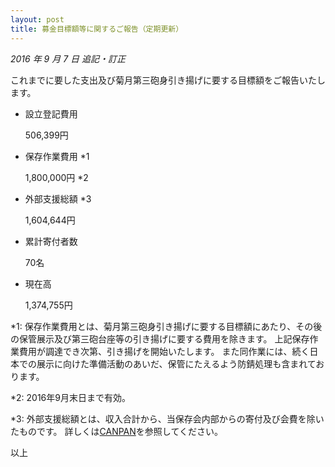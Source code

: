 ```yaml
---
layout: post
title: 募金目標額等に関するご報告（定期更新）
---
```


*2016 年 9 月 7 日 追記・訂正*

これまでに要した支出及び菊月第三砲身引き揚げに要する目標額をご報告いたします。


- 設立登記費用

  506,399円


- 保存作業費用 *1

  1,800,000円 *2


- 外部支援総額 *3

  1,604,644円


- 累計寄付者数

  70名


- 現在高

  1,374,755円


*1: 保存作業費用とは、菊月第三砲身引き揚げに要する目標額にあたり、その後の保管展示及び第三砲台座等の引き揚げに要する費用を除きます。
上記保存作業費用が調達でき次第、引き揚げを開始いたします。
また同作業には、続く日本での展示に向けた準備活動のあいだ、保管にたえるよう防錆処理も含まれております。

*2: 2016年9月末日まで有効。

*3: 外部支援総額とは、収入合計から、当保存会内部からの寄付及び会費を除いたものです。
詳しくは[CANPAN](http://fields.canpan.info/organization/detail/1924940248#finances)を参照してください。


以上
